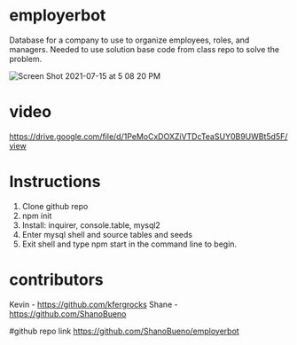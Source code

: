 # employerbot
Database for a company to use to organize employees, roles, and managers. Needed to use solution base code from class repo to solve the problem. 

![Screen Shot 2021-07-15 at 5 08 20 PM](https://user-images.githubusercontent.com/64555171/125858063-a7a4e0f7-8f41-40b6-b5a5-523be921f453.png)

# video

https://drive.google.com/file/d/1PeMoCxDOXZiVTDcTeaSUY0B9UWBt5d5F/view

# Instructions

1. Clone github repo
2. npm init
3. Install: inquirer, console.table, mysql2
4. Enter mysql shell and source tables and seeds
5. Exit shell and type npm start in the command line to begin. 

# contributors

Kevin - https://github.com/kfergrocks
Shane - https://github.com/ShanoBueno

#github repo link
https://github.com/ShanoBueno/employerbot

